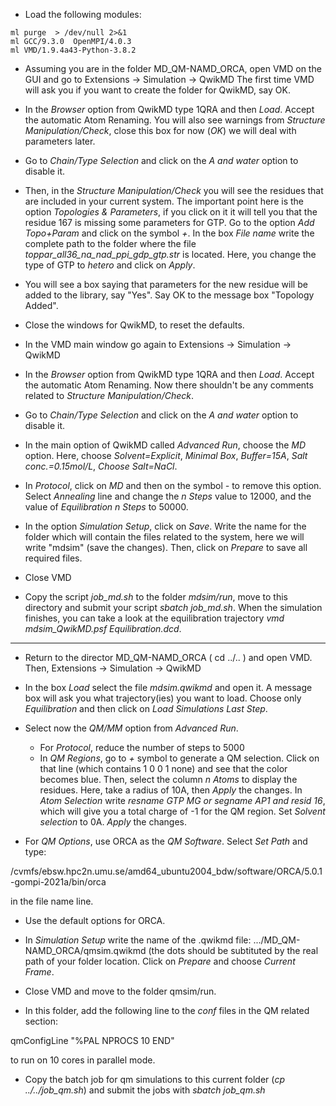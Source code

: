 * Load the following modules:

```
ml purge  > /dev/null 2>&1
ml GCC/9.3.0  OpenMPI/4.0.3
ml VMD/1.9.4a43-Python-3.8.2
```

* Assuming you are in the folder MD_QM-NAMD_ORCA, open VMD on the
GUI and go to Extensions -> Simulation -> QwikMD
The first time VMD will ask you if you want to create the folder for QwikMD,
say OK.

* In the *Browser* option from QwikMD type 1QRA and then *Load*. Accept the
automatic Atom Renaming. You will also see warnings from *Structure Manipulation/Check*, 
close this box for now (*OK*) we will deal with parameters later.

* Go to *Chain/Type Selection* and click on the *A and water* option to
disable it.

* Then, in the *Structure Manipulation/Check* you will see the residues that
are included in your current system. The important point here is the option
*Topologies & Parameters*, if you click on it it will tell you that the residue
167 is missing some parameters for GTP. Go to the option *Add Topo+Param* 
and click on the symbol *+*. In the box *File name* write the complete path 
to the folder where the file *toppar_all36_na_nad_ppi_gdp_gtp.str* is located.
Here, you change the type of GTP to *hetero* and click on *Apply*. 

* You will see a box saying that parameters for the new residue will be added
to the library, say "Yes". Say OK to the message box "Topology Added".

* Close the windows for QwikMD, to reset the defaults. 

* In the VMD main window go again to Extensions -> Simulation -> QwikMD

* In the *Browser* option from QwikMD type 1QRA and then *Load*. Accept the
automatic Atom Renaming. Now there shouldn't be any comments related to
*Structure Manipulation/Check*.

* Go to *Chain/Type Selection* and click on the *A and water* option to
disable it.

* In the main option of QwikMD called *Advanced Run*, choose the *MD* option.
Here, choose *Solvent=Explicit*, *Minimal Box*, *Buffer=15A*, *Salt conc.=0.15mol/L*,
*Choose Salt=NaCl*.

* In *Protocol*, click on *MD* and then on the symbol *-* to remove this option.
Select *Annealing* line and change the *n Steps* value to 12000, and the value of
*Equilibration* *n Steps* to 50000.

* In the option *Simulation Setup*, click on *Save*. Write the name for the folder
which will contain the files related to the system, here we will write "mdsim" (save the
changes). Then, click on *Prepare* to save all required files. 

* Close VMD

* Copy the script *job_md.sh* to the folder *mdsim/run*, move to this directory
and submit your script *sbatch job_md.sh*. When the simulation finishes, you can
take a look at the equilibration trajectory *vmd mdsim_QwikMD.psf Equilibration.dcd*.

-------------------------------------------------------------------------------

* Return to the director MD_QM-NAMD_ORCA ( cd ../.. ) and open VMD. Then,
Extensions -> Simulation -> QwikMD

* In the box *Load* select the file *mdsim.qwikmd* and open it. A message box will
ask you what trajectory(ies) you want to load. Choose only *Equilibration* and then
click on *Load Simulations Last Step*. 

* Select now the *QM/MM* option from *Advanced Run*. 
     - For *Protocol*, reduce the number of steps to 5000
     - In *QM Regions*, go to *+* symbol to generate a QM selection. Click on that line
      (which contains 1   0  0  1  none) and see that the color becomes blue. 
      Then, select the column *n Atoms* to display the residues.
      Here, take a radius of 10A, then *Apply* the changes. 
     In *Atom Selection* write *resname GTP MG or segname AP1 and resid 16*,
     which will give you a total charge of -1 for the QM region. Set *Solvent selection*
     to 0A.  *Apply* the changes. 

* For *QM Options*, use ORCA as the *QM Software*. Select *Set Path* and type:

/cvmfs/ebsw.hpc2n.umu.se/amd64_ubuntu2004_bdw/software/ORCA/5.0.1-gompi-2021a/bin/orca

in the file name line.

* Use the default options for ORCA. 

* In *Simulation Setup* write the name of the .qwikmd file:
.../MD_QM-NAMD_ORCA/qmsim.qwikmd    (the dots should be subtituted by the real path of your
folder location. Click on *Prepare* and choose *Current Frame*.

* Close VMD and move to the folder qmsim/run. 

* In this folder, add the following line to the *conf* files in the QM related section:

qmConfigLine "%PAL NPROCS 10 END"

to run on 10 cores in parallel mode.

* Copy the batch job for qm simulations to this current folder (*cp ../../job_qm.sh*)
and submit the jobs with *sbatch job_qm.sh*
